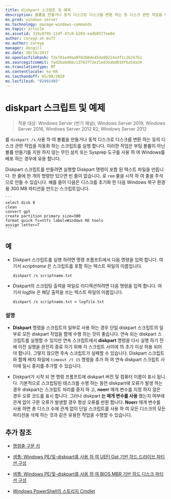 ```yaml
---
title: diskpart 스크립트 및 예제
description: 볼륨을 만들거나 동적 디스크로 디스크를 변환 하는 등 디스크 관련 작업을 자동화 하는 방법에 대 한 예제와 diskpart 스크립트에 대 한 참조 항목입니다.
ms.prod: windows-server
ms.technology: manage-windows-commands
ms.topic: article
ms.assetid: 319c0795-11df-47c8-b203-eadb0577ee0d
author: coreyp-at-msft
ms.author: coreyp
manager: dongill
ms.date: 10/16/2017
ms.openlocfilehash: f3e781e49aa978288de45da90224a3f1c2b247b1
ms.sourcegitcommit: fad2ba64bbc13763772e21ed3eabd010f6a5da34
ms.translationtype: MT
ms.contentlocale: ko-KR
ms.lasthandoff: 05/09/2020
ms.locfileid: "82992485"
---
```

# <a name="diskpart-scripts-and-examples"></a>diskpart 스크립트 및 예제

> 적용 대상: Windows Server (반기 채널), Windows Server 2019, Windows Server 2016, Windows Server 2012 R2, Windows Server 2012

를 `diskpart /s` 사용 하 여 볼륨을 만들거나 동적 디스크로 디스크를 변환 하는 등의 디스크 관련 작업을 자동화 하는 스크립트를 실행 합니다. 이러한 작업은 부팅 볼륨이 아닌 볼륨 만들기를 지원 하지 않는 무인 설치 또는 Sysprep 도구를 사용 하 여 Windows를 배포 하는 경우에 유용 합니다.

Diskpart 스크립트를 만들려면 실행할 Diskpart 명령이 포함 된 텍스트 파일을 만듭니다. 한 줄에 한 개의 명령만 있으면 빈 줄이 없습니다. 로 `rem` 줄을 시작 하 여 줄을 주석으로 만들 수 있습니다. 예를 들어 다음은 디스크를 초기화 한 다음 Windows 복구 환경용 300 MB 파티션을 만드는 스크립트입니다.

    ```
    select disk 0
    clean
    convert gpt
    create partition primary size=300
    format quick fs=ntfs label=Windows RE tools
    assign letter=T
    ```

## <a name="examples"></a>예

- Diskpart 스크립트를 실행 하려면 명령 프롬프트에서 다음 명령을 입력 합니다. 여기서 *scriptname* 은 스크립트를 포함 하는 텍스트 파일의 이름입니다.

    ```
    diskpart /s scriptname.txt
    ```

- Diskpart의 스크립팅 출력을 파일로 리디렉션하려면 다음 명령을 입력 합니다. 여기서 *logfile* 은 해당 출력을 쓰는 텍스트 파일의 이름입니다.

    ```
    diskpart /s scriptname.txt > logfile.txt
    ```

### <a name="remarks"></a>설명

- **Diskpart** 명령을 스크립트의 일부로 사용 하는 경우 단일 diskpart 스크립트의 일부로 모든 diskpart 작업을 함께 수행 하는 것이 좋습니다. 연속 되는 diskpart 스크립트를 실행할 수 있지만 연속 스크립트에서 **diskpart** 명령을 다시 실행 하기 전에 이전 실행을 완전히 종료 하기 위해 각 스크립트 사이에 15 초가 이상 허용 되어야 합니다. 그렇지 않으면 후속 스크립트가 실패할 수 있습니다. Diskpart 스크립트와 함께 배치 파일에 `timeout /t 15` 명령을 추가 하 여 연속 diskpart 스크립트 사이에 일시 중지를 추가할 수 있습니다.

- Diskpart가 시작 되 면 명령 프롬프트에 diskpart 버전 및 컴퓨터 이름이 표시 됩니다. 기본적으로 스크립팅된 태스크를 수행 하는 동안 diskpart에 오류가 발생 하는 경우 diskpart는 스크립트 처리를 중지 하 고, **noerr** 매개 변수를 지정 하지 않은 경우 오류 코드를 표시 합니다. 그러나 diskpart **는 매개 변수를 사용** 했는지 여부에 관계 없이 구문 오류가 발생할 경우 항상 오류를 반환 합니다. **Noerr** 매개 변수를 사용 하면 총 디스크 수에 관계 없이 단일 스크립트를 사용 하 여 모든 디스크의 모든 파티션을 삭제 하는 것과 같은 유용한 작업을 수행할 수 있습니다.

## <a name="additional-references"></a>추가 참조

- [명령줄 구문 키](command-line-syntax-key.md)

- [샘플: Windows PE\/및\-diskpart를 사용 하 여 UEFI Gpt 기반 하드 드라이브 파티션 구성](https://docs.microsoft.com/previous-versions/windows/it-pro/windows-8.1-and-8/hh825686(v=win.10))

- [샘플: Windows PE\/및\-diskpart를 사용 하 여 BIOS MBR 기반 하드 디스크 파티션 구성](https://docs.microsoft.com/previous-versions/windows/it-pro/windows-8.1-and-8/hh825677(v=win.10))

- [Windows PowerShell의 스토리지 Cmdlet](https://docs.microsoft.com/powershell/module/storage/?view=win10-ps)
